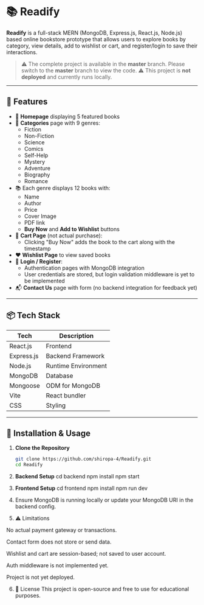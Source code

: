 # 📚 Readify

**Readify** is a full-stack MERN (MongoDB, Express.js, React.js, Node.js) based online bookstore prototype that allows users to explore books by category, view details, add to wishlist or cart, and register/login to save their interactions.

> ⚠️ The complete project is available in the **master** branch. Please switch to the **master** branch to view the code.
> ⚠️ This project is **not deployed** and currently runs locally.


---

## 🚀 Features

- 🔖 **Homepage** displaying 5 featured books
- 📂 **Categories** page with 9 genres:
  - Fiction
  - Non-Fiction
  - Science
  - Comics
  - Self-Help
  - Mystery
  - Adventure
  - Biography
  - Romance
- 📚 Each genre displays 12 books with:
  - Name
  - Author
  - Price
  - Cover Image
  - PDF link
  - **Buy Now** and **Add to Wishlist** buttons
- 🛒 **Cart Page** (not actual purchase):
  - Clicking "Buy Now" adds the book to the cart along with the timestamp
- ❤️ **Wishlist Page** to view saved books
- 🔐 **Login / Register**:
  - Authentication pages with MongoDB integration
  - User credentials are stored, but login validation middleware is yet to be implemented
- 📬 **Contact Us** page with form (no backend integration for feedback yet)

---

## 📦 Tech Stack

| Tech        | Description                     |
|-------------|---------------------------------|
| React.js    | Frontend                        |
| Express.js  | Backend Framework               |
| Node.js     | Runtime Environment             |
| MongoDB     | Database                        |
| Mongoose    | ODM for MongoDB                 |
| Vite        | React bundler                   |
| CSS         | Styling                         |

---

## 📝 Installation & Usage

1. **Clone the Repository**
   ```bash
   git clone https://github.com/shiropa-4/Readify.git
   cd Readify
2. **Backend Setup**
   cd backend
   npm install
   npm start
3. **Frontend Setup**
    cd frontend
    npm install
    npm run dev
4. Ensure MongoDB is running locally or update your MongoDB URI in the backend config.
   
5. ⚠️ Limitations
   
No actual payment gateway or transactions.

Contact form does not store or send data.

Wishlist and cart are session-based; not saved to user account.

Auth middleware is not implemented yet.

Project is not yet deployed.

6. 📌 License
This project is open-source and free to use for educational purposes.




